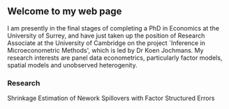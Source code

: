 ## Welcome to my web page 

I am presently in the final stages of completing a PhD in Economics at the University of
Surrey, and have just taken up the position of Research Associate at the University of
Cambridge on the project `Inference in Microeconometric Methods', which is led by Dr
Koen Jochmans. My research interests are panel data econometrics, particularly factor models, spatial models and unobserved heterogenity. 

### Research

Shrinkage Estimation of Nework Spillovers with Factor Structured Errors 




